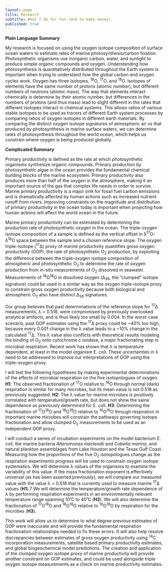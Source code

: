 ```yaml
---
layout: page
title: Research
subtitle: What I do for fun (and to make money).
published: true
---
```

**Plain Language Summary**

My research is focused on using the oxygen isotope composition of surface ocean waters to estimate rates of marine photosynthesis/carbon fixation. Photosynthetic organisms use inorganic carbon, water, and sunlight to produce simple organic compounds and oxygen. Understanding how photosynthesis is quantitatively distributed throughout the Earth system is important when trying to understand how the global carbon and oxygen cycles work. Oxygen has three isotopes, <sup>16</sup>O, <sup>17</sup>O, and <sup>18</sup>O. Isotopes of elements have the same number of protons (atomic number), but different numbers of neutrons (atomic mass). The way that elements interact chemically is determine by their atomic number, but differences in the numbers of protons (and thus mass) lead to slight different in the rates that different isotopes interact in chemical systems. This allows ratios of various stable isotopes to be used as tracers of different Earth system processes by comparing ratios of oxygen isotopes in different earth materials. By comparing the distinct oxygen isotope signatures of atmospheric air vs that produced by photosynthesis in marine surface waters, we can determine rates of photosynthesis throughout the world ocean, which helps us constrain where oxygen is being produced globally.


**Complicated Summary**

Primary productivity is defined as the rate at which photosynthetic organisms synthesize organic compounds. Primary production by photosynthetic algae in the ocean provides the fundamental chemical building blocks of the marine ecosystem. Primary productivity also produces more than half of the oxygen in the atmosphere, making it an important source of the gas that complex life needs in order to survive. Marine primary productivity is a major sink for fossil fuel carbon emissions and is dramatically affected by human actions such as increased nutrient runoff from rivers. Improving constraints on the magnitude and distribution of primary productivity in the ocean today is important when projecting how human actions will affect the world ocean in the future.

Marine primary productivity can be estimated by determining the production rate of photosynthetic oxygen in the ocean. The triple-oxygen isotope composition of a sample is defined as the vertical offset in δ<sup>17</sup>O-δ<sup>18</sup>O space between the sample and a chosen reference slope. The oxygen triple-isotope (<sup>17</sup>Δ) proxy of marine productivity quantifies gross oxygen productivity (GOP), the rate of photosynthetic O<sub>2</sub> production, by exploiting the difference between the triple-oxygen isotope composition of atmospheric and photosynthetic O<sub>2</sub> to determine the rate of oxygen production from in-situ measurements of O<sub>2</sub> dissolved in seawater. Measurements of <sup>18</sup>O<sup>18</sup>O in dissolved oxygen (Δ<sub>36</sub>, the “clumped” isotope signature) could be used in a similar way as the oxygen triple-isotope proxy to constrain gross oxygen productivity because both biological and atmospheric O<sub>2</sub> also have distinct Δ<sub>36</sub> signatures.

Our group believes that past determinations of the reference slope for <sup>17</sup>Δ measurements, λ = 0.518, were compromised by previously overlooked analytical artifacts, and is thus likely too small by 0.004. In the worst-case scenario, past GOP estimates using the <sup>17</sup>Δ proxy could be ~40% too high, because every 0.001 change in the λ value leads to a ~10% change in the calculated <sup>17</sup>Δ. This λ value also conflicts with theoretical results modeling the binding of O<sub>2</sub> onto cytochrome c oxidase, a major fractionating step in microbial respiration. Recent work has shown that λ is temperature dependent, at least in the model organism E. coli. These uncertainties in λ need to be addressed to improve our interpretations of GOP using the triple-oxygen proxy.

I will test the following hypotheses by making experimental determinations of the effects of microbial respiration on the five isotopologues of oxygen. **H1**: The observed fractionation of <sup>17</sup>O relative to <sup>18</sup>O through normal (dark) respiration is similar for many microbes, but its mean value is not 0.518 as previously suggested. **H2**: The λ value for marine microbes is positively correlated with temperature/growth rate, but does not show the  same dependence as previously determined for E. coli. **H3**: Determining the fractionation of <sup>17</sup>O<sup>18</sup>O and <sup>18</sup>O<sup>18</sup>O relative to <sup>16</sup>O<sup>16</sup>O through respiration in important marine microbes will constrain the pathways governing isotope fractionation and allow clumped O<sub>2</sub> measurements to be used as an independent GOP proxy.

I will conduct a series of incubation experiments on the model bacterium *E. coli*, the marine bacteria *Alteromonas macleodii* and *Cobetia marina*, and natural plankton assemblages from Lake Houston and the Texas Gulf Coast. Measuring how the proportions of the five O<sub>2</sub> isotopologues change as the respiration experiments progress will be used to constrain oxygen isotope systematics. We will determine λ values of the organisms to examine the variability of this value. If the mass fractionation exponent is effectively universal (as has been asserted previously), we will compare our measured value with the value λ = 0.518 that is currently used to measure marine <sup>17</sup>Δ values (**H1**).7 We will determine the temperature/growth rate dependence of λ by performing respiration experiments in an environmentally relevant temperature range spanning 10˚C to 40˚C (**H2**). We will also determine the fractionation of <sup>17</sup>O<sup>18</sup>O and <sup>18</sup>O<sup>18</sup>O relative to <sup>16</sup>O<sup>16</sup>O by respiration for the microbes (**H3**).

This work will allow us to determine to what degree previous estimates of GOP were inaccurate and will provide the fundamental respiration fractionation relationships needed to fix these errors. It will also help resolve discrepancies between estimates of gross oxygen productivity using <sup>14</sup>C incorporation measurements, satellite based primary productivity estimates, and global biogeochemical model predictions. The creation and application of the clumped oxygen isotope proxy of marine productivity will provide another constraint on GOP estimates, and could be used alongside triple oxygen isotope measurements as a check on marine productivity estimates.
